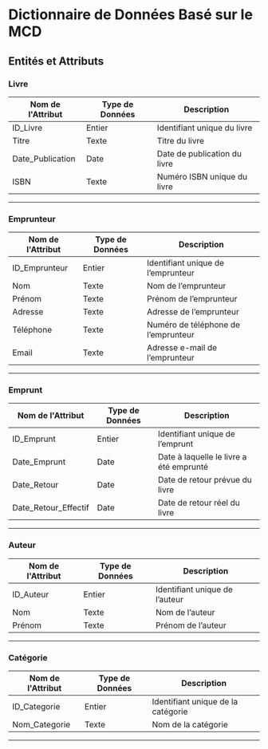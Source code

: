 # Dictionnaire de Données Basé sur le MCD

## Entités et Attributs

### Livre
| Nom de l'Attribut     | Type de Données | Description                                   |
|-----------------------|-----------------|-----------------------------------------------|
| ID_Livre              | Entier          | Identifiant unique du livre                   |
| Titre                 | Texte           | Titre du livre                                |
| Date_Publication      | Date            | Date de publication du livre                  |
| ISBN                  | Texte           | Numéro ISBN unique du livre                   |

---

### Emprunteur
| Nom de l'Attribut     | Type de Données | Description                                   |
|-----------------------|-----------------|-----------------------------------------------|
| ID_Emprunteur         | Entier          | Identifiant unique de l’emprunteur            |
| Nom                   | Texte           | Nom de l’emprunteur                           |
| Prénom                | Texte           | Prénom de l’emprunteur                        |
| Adresse               | Texte           | Adresse de l’emprunteur                       |
| Téléphone             | Texte           | Numéro de téléphone de l’emprunteur           |
| Email                 | Texte           | Adresse e-mail de l’emprunteur                |

---

### Emprunt
| Nom de l'Attribut     | Type de Données | Description                                   |
|-----------------------|-----------------|-----------------------------------------------|
| ID_Emprunt            | Entier          | Identifiant unique de l’emprunt               |
| Date_Emprunt          | Date            | Date à laquelle le livre a été emprunté       |
| Date_Retour           | Date            | Date de retour prévue du livre                |
| Date_Retour_Effectif  | Date            | Date de retour réel du livre                  |

---

### Auteur
| Nom de l'Attribut     | Type de Données | Description                                   |
|-----------------------|-----------------|-----------------------------------------------|
| ID_Auteur             | Entier          | Identifiant unique de l’auteur                |
| Nom                   | Texte           | Nom de l’auteur                               |
| Prénom                | Texte           | Prénom de l’auteur                            |

---

### Catégorie
| Nom de l'Attribut     | Type de Données | Description                                   |
|-----------------------|-----------------|-----------------------------------------------|
| ID_Categorie          | Entier          | Identifiant unique de la catégorie            |
| Nom_Categorie         | Texte           | Nom de la catégorie                           |

---



